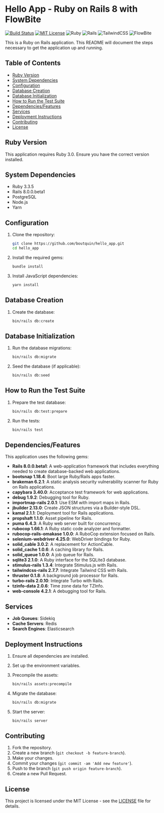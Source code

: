 # Hello App - Ruby on Rails 8 with FlowBite

[![Build Status](https://github.com/boutquin/hello_app/actions/workflows/ci.yml/badge.svg)](https://github.com/boutquin/hello_app/actions)
[![MIT License](https://img.shields.io/badge/License-MIT-blue.svg)](LICENSE)
![Ruby](https://img.shields.io/badge/Ruby-3.3.5-red)
![Rails](https://img.shields.io/badge/Rails-8.0.0.beta1-red)
![TailwindCSS](https://img.shields.io/badge/TailwindCSS-2.2.19-blue)
![FlowBite](https://img.shields.io/badge/FlowBite-1.4.7-blue)

This is a Ruby on Rails application. This README will document the steps necessary to get the application up and running.

## Table of Contents

- [Ruby Version](#ruby-version)
- [System Dependencies](#system-dependencies)
- [Configuration](#configuration)
- [Database Creation](#database-creation)
- [Database Initialization](#database-initialization)
- [How to Run the Test Suite](#how-to-run-the-test-suite)
- [Dependencies/Features](#dependenciesfeatures)
- [Services](#services)
- [Deployment Instructions](#deployment-instructions)
- [Contributing](#contributing)
- [License](#license)

## Ruby Version

This application requires Ruby 3.0. Ensure you have the correct version installed.

## System Dependencies

- Ruby 3.3.5
- Rails 8.0.0.beta1
- PostgreSQL
- Node.js
- Yarn

## Configuration

1. Clone the repository:

   ~~~sh
   git clone https://github.com/boutquin/hello_app.git
   cd hello_app
   ~~~

2. Install the required gems:

   ~~~sh
   bundle install
   ~~~

3. Install JavaScript dependencies:

   ~~~sh
   yarn install
   ~~~

## Database Creation

1. Create the database:

   ~~~sh
   bin/rails db:create
   ~~~

## Database Initialization

1. Run the database migrations:

   ~~~sh
   bin/rails db:migrate
   ~~~

2. Seed the database (if applicable):

   ~~~sh
   bin/rails db:seed
   ~~~

## How to Run the Test Suite

1. Prepare the test database:

   ~~~sh
   bin/rails db:test:prepare
   ~~~

2. Run the tests:

   ~~~sh
   bin/rails test
   ~~~

## Dependencies/Features

This application uses the following gems:

- **Rails 8.0.0.beta1**: A web-application framework that includes everything needed to create database-backed web applications.
- **bootsnap 1.18.4**: Boot large Ruby/Rails apps faster.
- **brakeman 6.2.1**: A static analysis security vulnerability scanner for Ruby on Rails applications.
- **capybara 3.40.0**: Acceptance test framework for web applications.
- **debug 1.9.2**: Debugging tool for Ruby.
- **importmap-rails 2.0.1**: Use ESM with import maps in Rails.
- **jbuilder 2.13.0**: Create JSON structures via a Builder-style DSL.
- **kamal 2.1.1**: Deployment tool for Rails applications.
- **propshaft 1.1.0**: Asset pipeline for Rails.
- **puma 6.4.3**: A Ruby web server built for concurrency.
- **rubocop 1.66.1**: A Ruby static code analyzer and formatter.
- **rubocop-rails-omakase 1.0.0**: A RuboCop extension focused on Rails.
- **selenium-webdriver 4.25.0**: WebDriver bindings for Ruby.
- **solid_cable 3.0.2**: A replacement for ActionCable.
- **solid_cache 1.0.6**: A caching library for Rails.
- **solid_queue 1.0.0**: A job queue for Rails.
- **sqlite3 2.1.0**: A Ruby interface for the SQLite3 database.
- **stimulus-rails 1.3.4**: Integrate Stimulus.js with Rails.
- **tailwindcss-rails 2.7.7**: Integrate Tailwind CSS with Rails.
- **thruster 0.1.8**: A background job processor for Rails.
- **turbo-rails 2.0.10**: Integrate Turbo with Rails.
- **tzinfo-data 2.0.6**: Time zone data for TZInfo.
- **web-console 4.2.1**: A debugging tool for Rails.

## Services

- **Job Queues**: Sidekiq
- **Cache Servers**: Redis
- **Search Engines**: Elasticsearch

## Deployment Instructions

1. Ensure all dependencies are installed.
2. Set up the environment variables.
3. Precompile the assets:

   ~~~sh
   bin/rails assets:precompile
   ~~~

4. Migrate the database:

   ~~~sh
   bin/rails db:migrate
   ~~~

5. Start the server:

   ~~~sh
   bin/rails server
   ~~~

## Contributing

1. Fork the repository.
2. Create a new branch (`git checkout -b feature-branch`).
3. Make your changes.
4. Commit your changes (`git commit -am 'Add new feature'`).
5. Push to the branch (`git push origin feature-branch`).
6. Create a new Pull Request.

## License

This project is licensed under the MIT License - see the [LICENSE](LICENSE) file for details.
